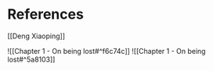 # References
[[Deng Xiaoping]]

![[Chapter 1 - On being lost#^f6c74c]]
![[Chapter 1 - On being lost#^5a8103]]
